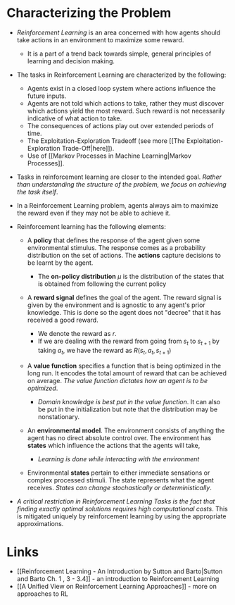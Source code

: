 # Characterizing the Problem
* *Reinforcement Learning* is an area concerned with how agents should take actions in an environment to maximize some reward. 
	* It is a part of a trend back towards simple, general principles of learning and decision making.

* The tasks in Reinforcement Learning are characterized by the following:
	* Agents exist in a closed loop system where actions influence the future inputs.
	* Agents are not told which actions to take, rather they must discover which actions yield the most reward. Such reward is not necessarily indicative of what action to take.
	* The consequences of actions play out over extended periods of time. 
	* The Exploitation-Exploration Tradeoff (see more [[The Exploitation-Exploration Trade-Off|here]]).
	* Use of [[Markov Processes in Machine Learning|Markov Processes]].

* Tasks in reinforcement learning are closer to the intended goal. *Rather than understanding the structure of the problem, we focus on achieving the task itself*. 

* In a Reinforcement Learning problem, agents always aim to maximize the reward even if they may not be able to achieve it.
* Reinforcement learning has the following elements:
	* A **policy** that defines the response of the agent given some environmental stimulus. The response comes as a probability distribution on the set of actions. The **actions** capture decisions to be learnt by the agent.
		* The **on-policy distribution** $\mu$ is the distribution of the states that is obtained from following the current policy
	* A **reward signal** defines the goal of the agent.
	  The reward signal is given by the environment and is agnostic to any agent's prior knowledge. This is done so the agent does not "decree" that it has received a good reward.
		* We denote the reward as $r$.
		* If we are dealing with the reward from going from $s_t$ to $s_{t+1}$ by taking $a_t$, we have the reward as $R(s_t,a_t,s_{t+1})$
		  
	* A **value function** specifies a function that is being optimized in the long run. It encodes the total amount of reward that can be achieved on average. *The value function dictates how an agent is to be optimized*.
		* *Domain knowledge is best put in the value function*. It can also be put in the initialization but note that the distribution may be nonstationary.

	* An **environmental model**.  The environment consists of anything the agent has no direct absolute control over. The environment has **states** which influence the actions that the agents will take, 
		* *Learning is done while interacting with the environment* 

	* Environmental **states** pertain to either immediate sensations or complex processed stimuli. The state represents what the agent receives. *States can change stochastically or deterministically*. 

* *A critical restriction in Reinforcement Learning Tasks is the fact that finding exactly optimal solutions requires high computational costs*. This is mitigated uniquely by reinforcement learning by using the appropriate approximations.

# Links
* [[Reinforcement Learning - An Introduction by Sutton and Barto|Sutton and Barto Ch. 1 , 3 - 3.4]] - an introduction to Reinforcement Learning
* [[A Unified View on Reinforcement Learning Approaches]] - more on approaches to RL